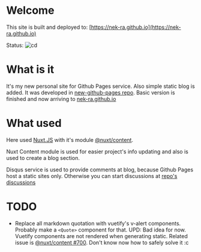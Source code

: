 # Welcome

This site is built and deployed to: [https://nek-ra.github.io](https://nek-ra.github.io)

Status: ![cd](https://github.com/NEK-RA/nek-ra.github.io/workflows/cd/badge.svg)

# What is it

It's my new personal site for Github Pages service. Also simple static blog is added.
It was developed in [new-github-pages repo](https://github.com/nek-ra/new-github-pages). Basic version is finished and now arriving to [nek-ra.github.io](https://nek-ra.github.io)

# What used

Here used [Nuxt.JS](https://nuxtjs.org/) with it's module [@nuxt/content](https://content.nuxtjs.org/).

Nuxt Content module is used for easier project's info updating and also is used to create a blog section.

Disqus service is used to provide comments at blog, because Github Pages host a static sites only. Otherwise you can start discussions at [repo's discussions](https://github.com/NEK-RA/nek-ra.github.io/discussions)


# TODO

- Replace all markdown quotation with vuetify's v-alert components. Probably make a `<Quote>` component for that.
UPD: Bad idea for now. Vuetify components are not rendered when generating static. Related issue is [@nuxt/content #700](https://github.com/nuxt/content/issues/700). Don't know now how to safely solve it :c